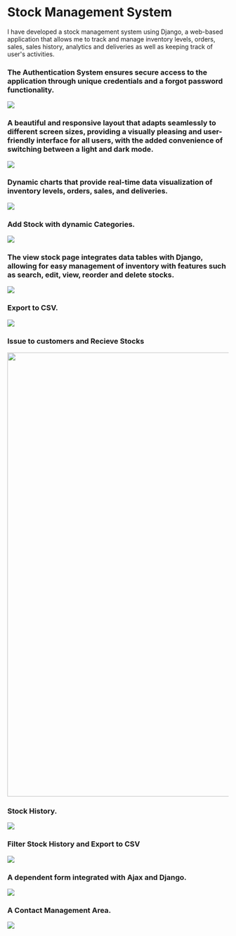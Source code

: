 # Stock Management System
I have developed a stock management system using Django, a web-based application that allows me to track and manage inventory levels, orders, sales, sales history, analytics and deliveries as well as keeping track of user's activities.

<h3>The Authentication System ensures secure access to the application through unique credentials and a forgot password functionality.</h3>
<img src="https://user-images.githubusercontent.com/89584431/213690705-c82e9580-521c-43a3-b2ee-c702ff122d0b.png">

<h3>A beautiful and responsive layout that adapts seamlessly to different screen sizes, providing a visually pleasing and user-friendly interface for all users, with the added convenience of switching between a light and dark mode.</h3>
<img src="https://user-images.githubusercontent.com/89584431/213697819-ff34d0eb-8b16-49b9-bc5b-947f9485269c.png">

<h3>Dynamic charts that provide real-time data visualization of inventory levels, orders, sales, and deliveries.</h3>
<img src="https://user-images.githubusercontent.com/89584431/213698869-f3516c2d-89d9-49d1-9f81-b0b3c32dd00b.png">

<h3>Add Stock with dynamic Categories.</h3>
<img src="https://user-images.githubusercontent.com/89584431/213703517-32c3cbd7-e9e0-4a2e-ac68-7ffb3c16fead.png">

<h3>The view stock page integrates data tables with Django, allowing for easy management of inventory with features such as search, edit, view, reorder and delete stocks.</h3>
<img src="https://user-images.githubusercontent.com/89584431/213707384-a08835e1-3322-40ac-b09f-186fa7a2b64f.png">

<h3>Export to CSV.</h3>
<img src="https://user-images.githubusercontent.com/89584431/213707880-1c9ce6fc-3ae8-43a6-908c-e27fc27d7694.png">

<h3>Issue to customers and Recieve Stocks</h3>
<img src="https://user-images.githubusercontent.com/89584431/213712524-32478065-e0cd-45f7-939e-2f9d41c82f63.gif" width="1011">

<h3>Stock History.</h3>
<img src="https://user-images.githubusercontent.com/89584431/213724568-efb11a9f-4957-46a1-9d5f-481ba61e28e3.png">

<h3>Filter Stock History and Export to CSV</h3>
<img src="https://user-images.githubusercontent.com/89584431/213725337-8425c5a6-b579-4bc6-b4df-a758014d36d5.png">

<h3>A dependent form integrated with Ajax and Django.</h3>
<img src="https://user-images.githubusercontent.com/89584431/213728174-72efb424-f79e-4cb6-8369-fae00b464e45.png">

<h3>A Contact Management Area.</h3>
<img src="https://user-images.githubusercontent.com/89584431/213731328-b6d2efb5-716e-4696-85fb-5727ac2bcc2c.png">

